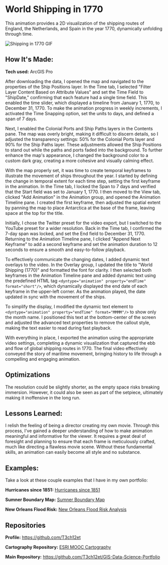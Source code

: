 # World Shipping in 1770
This animation provides a 2D visualization of the shipping routes of England, the Netherlands, and Spain in the year 1770, dynamically unfolding through time.

<img src="./ShippingIn1770_gif_640x720p(3).gif" img alt = "Shipping in 1770 GIF"/>

## How It's Made:

**Tech used:** ArcGIS Pro

After downloading the data, I opened the map and navigated to the properties of the Ship Positions layer. In the Time tab, I selected "Filter Layer Content Based on Attribute Values" and set the Time Field to "ShipDate," confirming that each feature had a single time field. This enabled the time slider, which displayed a timeline from January 1, 1770, to December 31, 1770. To make the animation progress in weekly increments, I activated the Time Snapping option, set the units to days, and defined a span of 7 days.

Next, I enabled the Colonial Ports and Ship Paths layers in the Contents pane. The map was overly bright, making it difficult to discern details, so I adjusted the transparency settings: 50% for the Colonial Ports layer and 90% for the Ship Paths layer. These adjustments allowed the Ship Positions to stand out while the paths and ports faded into the background. To further enhance the map's appearance, I changed the background color to a custom dark gray, creating a more cohesive and visually calming effect.

With the map properly set, it was time to create temporal keyframes to illustrate the movement of ships throughout the year. I started by defining the change in temporal extent for each time step, setting the first keyframe in the animation. In the Time tab, I locked the Span to 7 days and verified that the Start field was set to January 1, 1770. I then moved to the View tab, clicked "Add Animation" in the Animation group, and opened the Animation Timeline pane. I created the first keyframe, then adjusted the spatial extent by panning the map to place Antarctica at the base of the frame, leaving space at the top for the title.

Initially, I chose the Twitter preset for the video export, but I switched to the YouTube preset for a wider resolution. Back in the Time tab, I confirmed the 7-day span was locked, and set the End field to December 31, 1770. Returning to the Animation Timeline pane, I clicked "Append Next Keyframe" to add a second keyframe and set the animation duration to 12 seconds to ensure a smooth and easy-to-follow playback.

To effectively communicate the changing dates, I added dynamic text overlays to the video. In the Overlay group, I updated the title to "World Shipping (1770)" and formatted the font for clarity. I then selected both keyframes in the Animation Timeline pane and added dynamic text using the predefined HTML tag `<dyntype="animation" property="endTime" format="short"/>`, which dynamically displayed the end date of each keyframe in the upper-left corner. As the animation played, the date updated in sync with the movement of the ships.

To simplify the display, I modified the dynamic text element to `<dyntype="animation" property="endTime" format="MMMM"/>` to show only the month name. I positioned this text at the bottom-center of the screen and adjusted the advanced text properties to remove the callout style, making the text easier to read during fast playback.

With everything in place, I exported the animation using the appropriate video settings, completing a dynamic visualization that captured the ebb and flow of global shipping routes in 1770. The final video effectively conveyed the story of maritime movement, bringing history to life through a compelling and engaging animation.

## Optimizations

The resolution could be slightly shorter, as the empty space risks breaking immersion. However, it could also be seen as part of the setpiece, ultimately making it inoffensive in the long run.

## Lessons Learned:

I relish the feeling of being a director creating my own movie. Through this process, I've gained a deeper understanding of how to make animation meaningful and informative for the viewer. It requires a great deal of foresight and planning to ensure that each frame is meticulously crafted, much like directing a flawless movie scene. Without these fundamental skills, an animation can easily become all style and no substance.

## Examples:
Take a look at these couple examples that I have in my own portfolio:

**Hurricanes since 1851:** [Hurricanes since 1851](https://github.com/T3ch12et/GIS-Data-Science-Portfolio/tree/main/ESRI-MOOC-Cartography/Hurricanes-since-1851)

**Sumner Boundary Map:** [Sumner Boundary Map](https://github.com/T3ch12et/GIS-Data-Science-Portfolio/tree/main/Furtado-and-Associates-Projects/Sumner%20Boundary%20Map)

**New Orleans Flood Risk:** [New Orleans Flood Risk Analysis](https://github.com/T3ch12et/GIS-Data-Science-Portfolio/tree/main/New-Orleans-Flood-Analysis)

## Repositories
**Profile:** https://github.com/T3ch12et

**Cartography Repository:** [ESRI MOOC Cartography](https://github.com/T3ch12et/GIS-Data-Science-Portfolio/tree/main/ESRI-MOOC-Cartography)

**Main Repository:** https://github.com/T3ch12et/GIS-Data-Science-Portfolio
